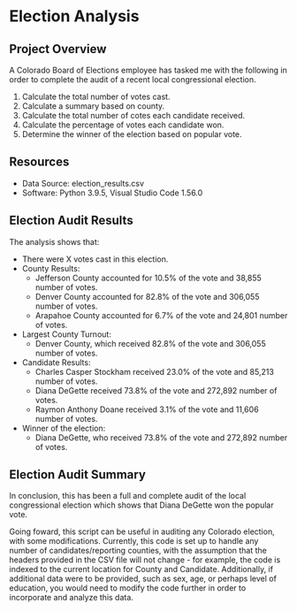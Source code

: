 # Election Analysis

## Project Overview
A Colorado Board of Elections employee has tasked me with the following in order to complete the audit of a recent local congressional election. 

1. Calculate the total number of votes cast.
2. Calculate a summary based on county.
3. Calculate the total number of cotes each candidate received.
4. Calculate the percentage of votes each candidate won.
5. Determine the winner of the election based on popular vote.

## Resources
- Data Source: election_results.csv
- Software: Python 3.9.5, Visual Studio Code 1.56.0

## Election Audit Results
The analysis shows that:
- There were X votes cast in this election.
- County Results:
    - Jefferson County accounted for 10.5% of the vote and 38,855 number of votes.
    - Denver County accounted for 82.8% of the vote and 306,055 number of votes.
    - Arapahoe County accounted for 6.7% of the vote and 24,801 number of votes.
- Largest County Turnout:
    - Denver County, which received 82.8% of the vote and 306,055 number of votes.
- Candidate Results:
    - Charles Casper Stockham received 23.0% of the vote and 85,213 number of votes.
    - Diana DeGette received 73.8% of the vote and 272,892 number of votes.
    - Raymon Anthony Doane received 3.1% of the vote and 11,606 number of votes.
- Winner of the election:
    - Diana DeGette, who received 73.8% of the vote and 272,892 number of votes.

## Election Audit Summary
In conclusion, this has been a full and complete audit of the local congressional election which shows that Diana DeGette won the popular vote.

Going foward, this script can be useful in auditing any Colorado election, with some modifications. Currently, this code is set up to handle any number of candidates/reporting counties, with the assumption that the headers provided in the CSV file will not change - for example, the code is indexed to the current location for County and Candidate. Additionally, if additional data were to be provided, such as sex, age, or perhaps level of education, you would need to modify the code further in order to incorporate and analyze this data. 
